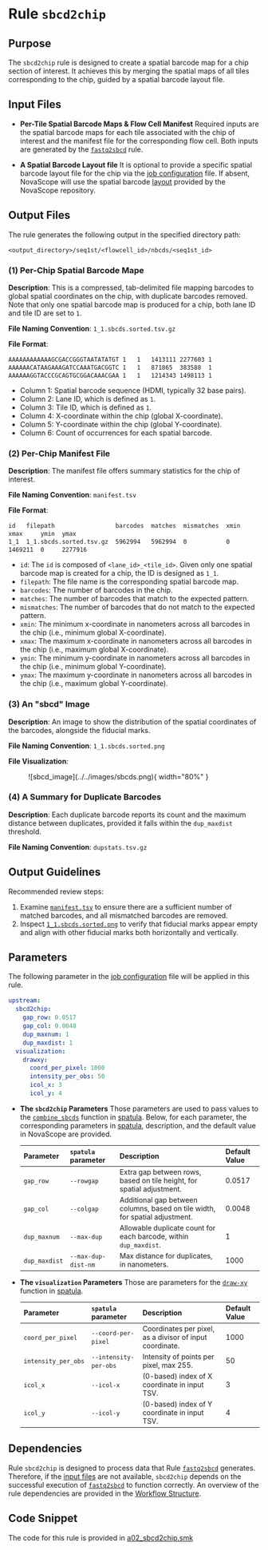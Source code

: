 # Rule `sbcd2chip`

## Purpose
The `sbcd2chip` rule is designed to create a spatial barcode map for a chip section of interest. It achieves this by merging the spatial maps of all tiles corresponding to the chip, guided by a spatial barcode layout file.

## Input Files
* **Per-Tile Spatial Barcode Maps & Flow Cell Manifest**
Required inputs are the spatial barcode maps for each tile associated with the chip of interest and the manifest file for the corresponding flow cell. Both inputs are generated by the [`fastq2sbcd`](./fastq2sbcd.md) rule.

* **A Spatial Barcode Layout file**
It is optional to provide a specific spatial barcode layout file for the chip via the [job configuration](../../getting_started/job_config.md) file. If absent, NovaScope will use the spatial barcode [layout](https://github.com/seqscope/NovaScope/tree/main/info/assets/layout_per_tile_basis) provided by the NovaScope repository. 


## Output Files
The rule generates the following output in the specified directory path: 
```
<output_directory>/seq1st/<flowcell_id>/nbcds/<seq1st_id>
```

### (1) Per-Chip Spatial Barcode Mape

**Description**: This is a compressed, tab-delimited file mapping barcodes to global spatial coordinates on the chip, with duplicate barcodes removed. Note that only one spatial barcode map is produced for a chip, both lane ID and tile ID are set to `1`.

**File Naming Convention**: `1_1.sbcds.sorted.tsv.gz`

**File Format**: 

```
AAAAAAAAAAAAGCGACCGGGTAATATATGT	1	1	1413111	2277603	1
AAAAAACATAAGAAAGATCCAAATGACGGTC	1	1	871865	383588	1
AAAAAAGGTACCCGCAGTGCGGACAAACGAA	1	1	1214343	1498113	1
```

- Column 1: Spatial barcode sequence (HDMI, typically 32 base pairs).
- Column 2: Lane ID, which is defined as `1`.
- Column 3: Tile ID, which is defined as `1`.
- Column 4: X-coordinate within the chip (global X-coordinate).
- Column 5: Y-coordinate within the chip (global Y-coordinate).
- Column 6: Count of occurrences for each spatial barcode.

### (2) Per-Chip Manifest File

**Description**:
The manifest file offers summary statistics for the chip of interest. 

**File Naming Convention**: `manifest.tsv` 

**File Format**: 
```
id   filepath                 barcodes  matches  mismatches  xmin  xmax     ymin  ymax
1_1  1_1.sbcds.sorted.tsv.gz  5962994   5962994  0           0     1469211  0     2277916
```

- `id`: The `id` is composed of `<lane_id>_<tile_id>`. Given only one spatial barcode map is created for a chip, the ID is designed as `1_1`.
- `filepath`: The file name is the corresponding spatial barcode map.
- `barcodes`: The number of barcodes in the chip.
- `matches`: The number of barcodes that match to the expected pattern.
- `mismatches`: The number of barcodes that do not match to the expected pattern.
- `xmin`: The minimum x-coordinate in nanometers across all barcodes in the chip (i.e., minimum global X-coordinate).
- `xmax`: The maximum x-coordinate in nanometers across all barcodes in the chip (i.e., maximum global X-coordinate).
- `ymin`: The minimum y-coordinate in nanometers across all barcodes in the chip (i.e., minimum global Y-coordinate).
- `ymax`: The maximum y-coordinate in nanometers across all barcodes in the chip (i.e., maximum global Y-coordinate).

### (3) An "sbcd" Image

**Description**:
An image to show the distribution of the spatial coordinates of the barcodes, alongside the fiducial marks.

**File Naming Convention**: `1_1.sbcds.sorted.png` 

**File Visualization**:
<figure markdown="span">
![sbcd_image](../../images/sbcds.png){ width="80%" }
</figure>

### (4) A Summary for Duplicate Barcodes
**Description**: 
Each duplicate barcode reports its count and the maximum distance between duplicates, provided it falls within the `dup_maxdist` threshold.

**File Naming Convention**: `dupstats.tsv.gz`

## Output Guidelines
Recommended review steps:
1. Examine [`manifest.tsv`](#2-per-chip-manifest-file) to ensure there are a sufficient number of matched barcodes, and all mismatched barcodes are removed.
2. Inspect [`1_1.sbcds.sorted.png`](#3-an-sbcd-image) to verify that fiducial marks appear empty and align with other fiducial marks both horizontally and vertically.

## Parameters
The following parameter in the [job configuration](../../getting_started/job_config.md) file will be applied in this rule. 

```yaml
upstream:
  sbcd2chip:
    gap_row: 0.0517
    gap_col: 0.0048
    dup_maxnum: 1
    dup_maxdist: 1
  visualization:
    drawxy:
      coord_per_pixel: 1000
      intensity_per_obs: 50
      icol_x: 3
      icol_y: 4
```

* **The `sbcd2chip` Parameters**
    Those parameters are used to pass values to the [`combine_sbcds`](https://seqscope.github.io/spatula/tools/combine_sbcds/) function in [spatula](https://seqscope.github.io/spatula/). Below, for each parameter, the corresponding parameters in [spatula](https://seqscope.github.io/spatula/), description, and the default value in NovaScope are provided.

    | Parameter     | `spatula` parameter | Description                                                                                   | Default Value |
    |---------------|---------------------|-----------------------------------------------------------------------------------------------|----------------------------|
    | `gap_row`     | `--rowgap`          | Extra gap between rows, based on tile height, for spatial adjustment.                         | 0.0517                     |
    | `gap_col`     | `--colgap`          | Additional gap between columns, based on tile width, for spatial adjustment.                  | 0.0048                     |
    | `dup_maxnum`  | `--max-dup`         | Allowable duplicate count for each barcode, within `dup_maxdist`.                             | 1                          |  
    | `dup_maxdist` | `--max-dup-dist-nm` | Max distance for duplicates, in nanometers.                                                   | 1000                       |

* **The `visualization` Parameters**
    Those are parameters for the [`draw-xy`](https://seqscope.github.io/spatula/tools/draw_xy/) function in [spatula](https://seqscope.github.io/spatula/).

    | Parameter          | `spatula` parameter     | Description                                                                     | Default Value |
    |------------------- |-------------------------|---------------------------------------------------------------------------------|----------------------------|
    | `coord_per_pixel`  | `--coord-per-pixel`     | Coordinates per pixel, as a divisor of input coordinate.                        | 1000                       |
    | `intensity_per_obs`| `--intensity-per-obs`   | Intensity of points per pixel, max 255.                                         | 50                         |
    | `icol_x`           | `--icol-x`              | (0-based) index of X coordinate in input TSV.                                   | 3                          |
    | `icol_y`           | `--icol-y`              | (0-based) index of Y coordinate in input TSV.                                   | 4                          |

## Dependencies
Rule `sbcd2chip` is designed to process data that Rule [`fastq2sbcd`](./fastq2sbcd.md) generates. Therefore, if the [input files](#input-files) are not available, `sbcd2chip` depends on the successful execution of [`fastq2sbcd`](./fastq2sbcd.md) to function correctly. An overview of the rule dependencies are provided in the [Workflow Structure](../../home/workflow_structure.md).

## Code Snippet 
The code for this rule is provided in [a02_sbcd2chip.smk](https://github.com/seqscope/NovaScope/blob/main/rules/a02_sbcd2chip.smk)
